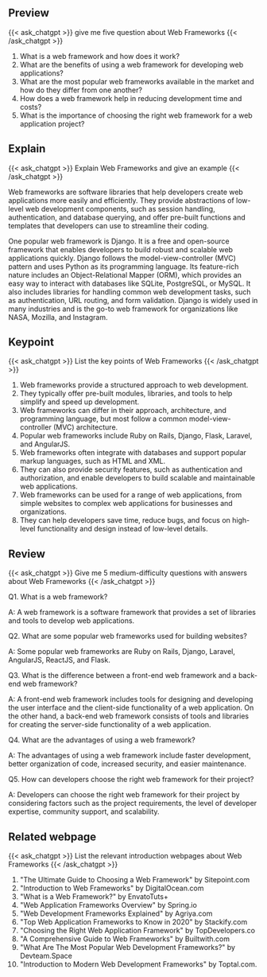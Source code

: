 ## Preview
{{< ask_chatgpt >}}
give me five question about Web Frameworks
{{< /ask_chatgpt >}}



1. What is a web framework and how does it work?
2. What are the benefits of using a web framework for developing web applications?
3. What are the most popular web frameworks available in the market and how do they differ from one another?
4. How does a web framework help in reducing development time and costs?
5. What is the importance of choosing the right web framework for a web application project?   

## Explain
{{< ask_chatgpt >}}
Explain Web Frameworks and give an example
{{< /ask_chatgpt >}}



Web frameworks are software libraries that help developers create web applications more easily and efficiently. They provide abstractions of low-level web development components, such as session handling, authentication, and database querying, and offer pre-built functions and templates that developers can use to streamline their coding.

One popular web framework is Django. It is a free and open-source framework that enables developers to build robust and scalable web applications quickly. Django follows the model-view-controller (MVC) pattern and uses Python as its programming language. Its feature-rich nature includes an Object-Relational Mapper (ORM), which provides an easy way to interact with databases like SQLite, PostgreSQL, or MySQL. It also includes libraries for handling common web development tasks, such as authentication, URL routing, and form validation. Django is widely used in many industries and is the go-to web framework for organizations like NASA, Mozilla, and Instagram.   

## Keypoint
{{< ask_chatgpt >}}
List the key points of Web Frameworks
{{< /ask_chatgpt >}}



1. Web frameworks provide a structured approach to web development.
2. They typically offer pre-built modules, libraries, and tools to help simplify and speed up development.
3. Web frameworks can differ in their approach, architecture, and programming language, but most follow a common model-view-controller (MVC) architecture.
4. Popular web frameworks include Ruby on Rails, Django, Flask, Laravel, and AngularJS.
5. Web frameworks often integrate with databases and support popular markup languages, such as HTML and XML.
6. They can also provide security features, such as authentication and authorization, and enable developers to build scalable and maintainable web applications.
7. Web frameworks can be used for a range of web applications, from simple websites to complex web applications for businesses and organizations.
8. They can help developers save time, reduce bugs, and focus on high-level functionality and design instead of low-level details.   

## Review
{{< ask_chatgpt >}}
Give me 5 medium-difficulty questions with answers about Web Frameworks
{{< /ask_chatgpt >}}



Q1. What is a web framework?

A: A web framework is a software framework that provides a set of libraries and tools to develop web applications.

Q2. What are some popular web frameworks used for building websites?

A: Some popular web frameworks are Ruby on Rails, Django, Laravel, AngularJS, ReactJS, and Flask.

Q3. What is the difference between a front-end web framework and a back-end web framework?

A: A front-end web framework includes tools for designing and developing the user interface and the client-side functionality of a web application. On the other hand, a back-end web framework consists of tools and libraries for creating the server-side functionality of a web application.

Q4. What are the advantages of using a web framework?

A: The advantages of using a web framework include faster development, better organization of code, increased security, and easier maintenance.

Q5. How can developers choose the right web framework for their project?

A: Developers can choose the right web framework for their project by considering factors such as the project requirements, the level of developer expertise, community support, and scalability.   

## Related webpage
{{< ask_chatgpt >}}
List the relevant introduction webpages about Web Frameworks
{{< /ask_chatgpt >}}



1. "The Ultimate Guide to Choosing a Web Framework" by Sitepoint.com 
2. "Introduction to Web Frameworks" by DigitalOcean.com 
3. "What is a Web Framework?" by EnvatoTuts+ 
4. "Web Application Frameworks Overview" by Spring.io 
5. "Web Development Frameworks Explained" by Agriya.com 
6. "Top Web Application Frameworks to Know in 2020" by Stackify.com 
7. "Choosing the Right Web Application Framework" by TopDevelopers.co 
8. "A Comprehensive Guide to Web Frameworks" by Builtwith.com 
9. "What Are The Most Popular Web Development Frameworks?" by Devteam.Space 
10. "Introduction to Modern Web Development Frameworks" by Toptal.com.   

